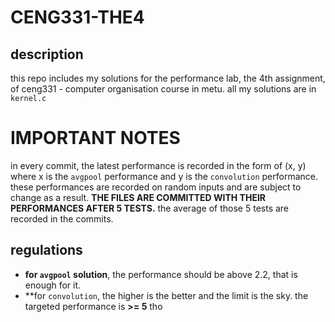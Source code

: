 # CENG331-THE4

## description

this repo includes my solutions for the performance lab, the 4th assignment, of ceng331 - computer organisation course in metu. all my solutions are in `kernel.c`

# IMPORTANT NOTES

in every commit, the latest performance is recorded in the form of (x, y) where x is the `avgpool` performance and y is the `convolution` performance.
these performances are recorded on random inputs and are subject to change as a result. **THE FILES ARE COMMITTED WITH THEIR PERFORMANCES AFTER 5 TESTS.**
the average of those 5 tests are recorded in the commits.

## regulations

 - **for `avgpool` solution**, the performance should be above 2.2, that is enough for it.
 - **for `convolution`, the higher is the better and the limit is the sky. the targeted performance is **>= 5** tho
